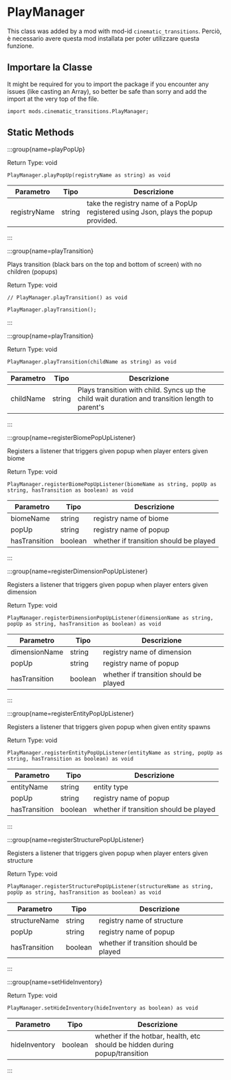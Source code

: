 # PlayManager

This class was added by a mod with mod-id `cinematic_transitions`. Perciò, è necessario avere questa mod installata per poter utilizzare questa funzione.

## Importare la Classe

It might be required for you to import the package if you encounter any issues (like casting an Array), so better be safe than sorry and add the import at the very top of the file.
```zenscript
import mods.cinematic_transitions.PlayManager;
```


## Static Methods

:::group{name=playPopUp}



Return Type: void

```zenscript
PlayManager.playPopUp(registryName as string) as void
```

| Parametro    | Tipo   | Descrizione                                                                        |
| ------------ | ------ | ---------------------------------------------------------------------------------- |
| registryName | string | take the registry name of a PopUp registered using Json, plays the popup provided. |


:::

:::group{name=playTransition}

Plays transition (black bars on the top and bottom of screen) with no children (popups)

Return Type: void

```zenscript
// PlayManager.playTransition() as void

PlayManager.playTransition();
```

:::

:::group{name=playTransition}



Return Type: void

```zenscript
PlayManager.playTransition(childName as string) as void
```

| Parametro | Tipo   | Descrizione                                                                                     |
| --------- | ------ | ----------------------------------------------------------------------------------------------- |
| childName | string | Plays transition with child. Syncs up the child wait duration and transition length to parent's |


:::

:::group{name=registerBiomePopUpListener}

Registers a listener that triggers given popup when player enters given biome

Return Type: void

```zenscript
PlayManager.registerBiomePopUpListener(biomeName as string, popUp as string, hasTransition as boolean) as void
```

| Parametro     | Tipo    | Descrizione                            |
| ------------- | ------- | -------------------------------------- |
| biomeName     | string  | registry name of biome                 |
| popUp         | string  | registry name of popup                 |
| hasTransition | boolean | whether if transition should be played |


:::

:::group{name=registerDimensionPopUpListener}

Registers a listener that triggers given popup when player enters given dimension

Return Type: void

```zenscript
PlayManager.registerDimensionPopUpListener(dimensionName as string, popUp as string, hasTransition as boolean) as void
```

| Parametro     | Tipo    | Descrizione                            |
| ------------- | ------- | -------------------------------------- |
| dimensionName | string  | registry name of dimension             |
| popUp         | string  | registry name of popup                 |
| hasTransition | boolean | whether if transition should be played |


:::

:::group{name=registerEntityPopUpListener}

Registers a listener that triggers given popup when given entity spawns

Return Type: void

```zenscript
PlayManager.registerEntityPopUpListener(entityName as string, popUp as string, hasTransition as boolean) as void
```

| Parametro     | Tipo    | Descrizione                            |
| ------------- | ------- | -------------------------------------- |
| entityName    | string  | entity type                            |
| popUp         | string  | registry name of popup                 |
| hasTransition | boolean | whether if transition should be played |


:::

:::group{name=registerStructurePopUpListener}

Registers a listener that triggers given popup when player enters given structure

Return Type: void

```zenscript
PlayManager.registerStructurePopUpListener(structureName as string, popUp as string, hasTransition as boolean) as void
```

| Parametro     | Tipo    | Descrizione                            |
| ------------- | ------- | -------------------------------------- |
| structureName | string  | registry name of structure             |
| popUp         | string  | registry name of popup                 |
| hasTransition | boolean | whether if transition should be played |


:::

:::group{name=setHideInventory}



Return Type: void

```zenscript
PlayManager.setHideInventory(hideInventory as boolean) as void
```

| Parametro     | Tipo    | Descrizione                                                                 |
| ------------- | ------- | --------------------------------------------------------------------------- |
| hideInventory | boolean | whether if the hotbar, health, etc should be hidden during popup/transition |


:::

